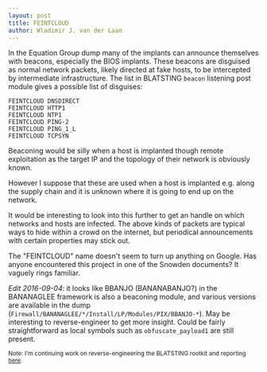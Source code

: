 ```yaml
---
layout: post
title: FEINTCLOUD
author: Wladimir J. van der Laan
---
```


In the Equation Group dump many of the implants can announce themselves with
beacons, especially the BIOS implants. These beacons are disguised as normal
network packets, likely directed at fake hosts, to be intercepted by
intermediate infrastructure. The list in BLATSTING `beacon` listening post
module gives a possible list of disguises:

    FEINTCLOUD DNSDIRECT
    FEINTCLOUD HTTP1
    FEINTCLOUD NTP1
    FEINTCLOUD PING-2
    FEINTCLOUD PING_1_L
    FEINTCLOUD TCPSYN

Beaconing would be silly when a host is implanted though remote exploitation
as the target IP and the topology of their network is obviously known.

However I suppose that these are used when a host is implanted e.g. along the
supply chain and it is unknown where it is going to end up on the network.

It would be interesting to look into this further to get an handle on which
networks and hosts are infected. The above kinds of packets are typical ways
to hide within a crowd on the internet, but periodical announcements with
certain properties may stick out.

The "FEINTCLOUD" name doesn't seem to turn up anything on Google. Has anyone
encountered this project in one of the Snowden documents? It vaguely rings
familiar.

<i>Edit 2016-09-04</i>: it looks like BBANJO (BANANABANJO?) in the BANANAGLEE framework is
also a beaconing module, and various versions are available in the dump
(`Firewall/BANANAGLEE/*/Install/LP/Modules/PIX/BBANJO-*`). May be interesting
to reverse-engineer to get more insight. Could be fairly straightforward as
local symbols such as `obfuscate_payload1` are still present.

<small>Note: I'm continuing work on reverse-engineering the BLATSTING rootkit
and reporting [here](https://gist.github.com/laanwj/9e5e404266a8956beabde522f97c421b).</small>

